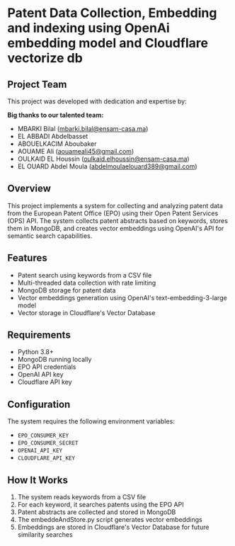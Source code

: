 # Patent Data Collection, Embedding and indexing using OpenAi embedding model and Cloudflare vectorize db
## Project Team
This project was developed with dedication and expertise by:

**Big thanks to our talented team:**
* MBARKI Bilal ([mbarki.bilal@ensam-casa.ma](mailto:mbarki.bilal@ensam-casa.ma))
* EL ABBADI Abdelbasset 
* ABOUELKACIM Aboubaker
* AOUAME Ali ([aouameali45@gmail.com](mailto:aouameali45@gmail.com))
* OULKAID EL Houssin ([oulkaid.elhoussin@ensam-casa.ma](mailto:oulkaid.elhoussin@ensam-casa.ma))
* EL OUARD Abdel Moula ([abdelmoulaelouard389@gmail.com](mailto:abdelmoulaelouard389@gmail.com))

## Overview
This project implements a system for collecting and analyzing patent data from the European Patent Office (EPO) using their Open Patent Services (OPS) API. The system collects patent abstracts based on keywords, stores them in MongoDB, and creates vector embeddings using OpenAI's API for semantic search capabilities.

## Features
- Patent search using keywords from a CSV file
- Multi-threaded data collection with rate limiting
- MongoDB storage for patent data
- Vector embeddings generation using OpenAI's text-embedding-3-large model
- Vector storage in Cloudflare's Vector Database

## Requirements
- Python 3.8+
- MongoDB running locally
- EPO API credentials
- OpenAI API key
- Cloudflare API key

## Configuration
The system requires the following environment variables:
- `EPO_CONSUMER_KEY`
- `EPO_CONSUMER_SECRET`
- `OPENAI_API_KEY`
- `CLOUDFLARE_API_KEY`

## How It Works
1. The system reads keywords from a CSV file
2. For each keyword, it searches patents using the EPO API
3. Patent abstracts are collected and stored in MongoDB
4. The embeddeAndStore.py script generates vector embeddings
5. Embeddings are stored in Cloudflare's Vector Database for future similarity searches
